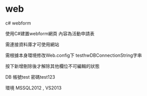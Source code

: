 web
===

c# webform


使用C#建置webform網頁 內容為活動申請表

需連接資料庫才可使用網站

需根據本身環境修改Web.config下 testhwDBConnectionString字串

按下新增刪除後才解除其他欄位不可編輯的狀態

DB 帳號test 密碼test123

環境 MSSQL2012 , VS2013
